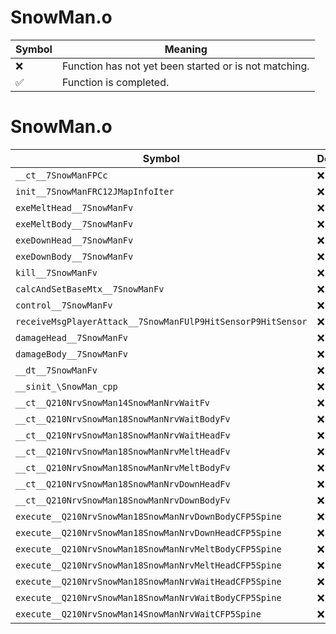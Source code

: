 # SnowMan.o
| Symbol | Meaning 
| ------------- | ------------- 
| :x: | Function has not yet been started or is not matching. 
| :white_check_mark: | Function is completed. 


# SnowMan.o
| Symbol | Decompiled? |
| ------------- | ------------- |
| `__ct__7SnowManFPCc` | :x: |
| `init__7SnowManFRC12JMapInfoIter` | :x: |
| `exeMeltHead__7SnowManFv` | :x: |
| `exeMeltBody__7SnowManFv` | :x: |
| `exeDownHead__7SnowManFv` | :x: |
| `exeDownBody__7SnowManFv` | :x: |
| `kill__7SnowManFv` | :x: |
| `calcAndSetBaseMtx__7SnowManFv` | :x: |
| `control__7SnowManFv` | :x: |
| `receiveMsgPlayerAttack__7SnowManFUlP9HitSensorP9HitSensor` | :x: |
| `damageHead__7SnowManFv` | :x: |
| `damageBody__7SnowManFv` | :x: |
| `__dt__7SnowManFv` | :x: |
| `__sinit_\SnowMan_cpp` | :x: |
| `__ct__Q210NrvSnowMan14SnowManNrvWaitFv` | :x: |
| `__ct__Q210NrvSnowMan18SnowManNrvWaitBodyFv` | :x: |
| `__ct__Q210NrvSnowMan18SnowManNrvWaitHeadFv` | :x: |
| `__ct__Q210NrvSnowMan18SnowManNrvMeltHeadFv` | :x: |
| `__ct__Q210NrvSnowMan18SnowManNrvMeltBodyFv` | :x: |
| `__ct__Q210NrvSnowMan18SnowManNrvDownHeadFv` | :x: |
| `__ct__Q210NrvSnowMan18SnowManNrvDownBodyFv` | :x: |
| `execute__Q210NrvSnowMan18SnowManNrvDownBodyCFP5Spine` | :x: |
| `execute__Q210NrvSnowMan18SnowManNrvDownHeadCFP5Spine` | :x: |
| `execute__Q210NrvSnowMan18SnowManNrvMeltBodyCFP5Spine` | :x: |
| `execute__Q210NrvSnowMan18SnowManNrvMeltHeadCFP5Spine` | :x: |
| `execute__Q210NrvSnowMan18SnowManNrvWaitHeadCFP5Spine` | :x: |
| `execute__Q210NrvSnowMan18SnowManNrvWaitBodyCFP5Spine` | :x: |
| `execute__Q210NrvSnowMan14SnowManNrvWaitCFP5Spine` | :x: |
